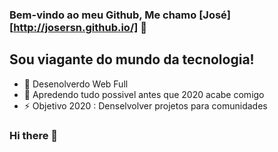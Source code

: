 ### Bem-vindo ao meu Github, Me chamo [José][http://josersn.github.io/] 👋

## Sou viagante do mundo da tecnologia!
- 🔭 Desenolverdo Web Full
- 🤣 Apredendo tudo possivel antes que 2020 acabe comigo 
- ⚡ Objetivo 2020 : Denselvolver projetos para comunidades

### Hi there 👋

<!--
**josersn/josersn** is a ✨ _special_ ✨ repository because its `README.md` (this file) appears on your GitHub profile.

Here are some ideas to get you started:

-  I’m currently working on ...
- 🌱 I’m currently learning ...
- 👯 I’m looking to collaborate on ...
- 🤔 I’m looking for help with ...
- 💬 Ask me about ...
- 📫 How to reach me: ...
- 😄 Pronouns: ...
- ⚡ Fun fact: ...
-->
